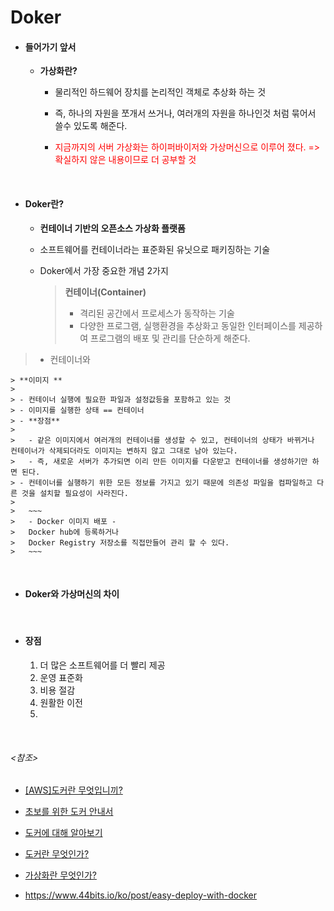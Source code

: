 # Doker

- #### 들어가기 앞서

  - **가상화란?**
    - 물리적인 하드웨어 장치를 논리적인 객체로 추상화 하는 것
    
    - 즉, 하나의 자원을 쪼개서 쓰거나, 여러개의 자원을 하나인것 처럼 묶어서 쓸수 있도록 해준다.
    
    - <span style="color:red">지금까지의 서버 가상화는 하이퍼바이저와 가상머신으로 이루어 졌다. => 확실하지 않은 내용이므로 더 공부할 것</span>

<br>

- #### Doker란?

  - **컨테이너 기반의 오픈소스 가상화 플랫폼**

  - 소프트웨어를 컨테이너라는 표준화된 유닛으로 패키징하는 기술

  - Doker에서 가장 중요한 개념 2가지
  
    > **컨테이너(Container)**
    >
    > - 격리된 공간에서 프로세스가 동작하는 기술
    > - 다양한 프로그램, 실행환경을 추상화고 동일한 인터페이스를 제공하여 프로그램의 배포 및 관리를 단순하게 해준다.
> - 컨테이너와 
    
    > **이미지 **
    >
    > - 컨테이너 실행에 필요한 파일과 설정값등을 포함하고 있는 것
    > - 이미지를 실행한 상태 == 컨테이너
    > - **장점**
    >   
    >   - 같은 이미지에서 여러개의 컨테이너를 생성할 수 있고, 컨테이너의 상태가 바뀌거나 컨테이너가 삭제되더라도 이미지는 변하지 않고 그대로 남아 있는다.
    >   - 즉, 새로운 서버가 추가되면 이리 만든 이미지를 다운받고 컨테이너를 생성하기만 하면 된다.
    > - 컨테이너를 실행하기 위한 모든 정보를 가지고 있기 때문에 의존성 파일을 컴파일하고 다른 것을 설치할 필요성이 사라진다.
    > 	
    > 	~~~
    > 	- Docker 이미지 배포 -
    > 	Docker hub에 등록하거나
    > 	Docker Registry 저장소를 직접만들어 관리 할 수 있다.
    > 	~~~



<br>

- #### Doker와 가상머신의 차이

<br>

- #### 장점 

  1. 더 많은 소프트웨어를 더 빨리 제공
  2. 운영 표준화
  3. 비용 절감
  4. 원활한 이전
  5. 

<br>

###### <참조>

- [[AWS]도커란 무엇입니끼?](https://aws.amazon.com/ko/docker/)
- [초보를 위한 도커 안내서](https://subicura.com/2017/01/19/docker-guide-for-beginners-1.html)
- [도커에 대해 알아보기](https://judo0179.tistory.com/14)
- [도커란 무엇인가?](https://likefree.tistory.com/18)

- [가상화란 무엇인가?](https://kim-dragon.tistory.com/5)

- <https://www.44bits.io/ko/post/easy-deploy-with-docker>